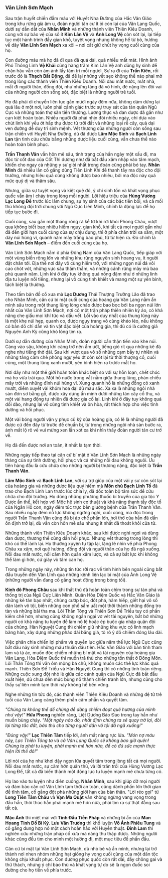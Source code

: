 ### Vân Lĩnh Sơn Mạch 

Sau trận huyết chiến đẫm máu với Huyết Nha Đường của Hắc Vân Giáo trong khu rừng già âm u, đoàn người tản cư ít ỏi còn lại của Văn Lang Quốc, dưới sự dẫn dắt của **Nhân Minh** và những thành viên Thiên Kiêu Doanh, cùng với sự bảo vệ của số ít **Kim Lân Vệ** và **Ảnh Long Vệ** còn sót lại, lại tiếp tục một hành trình đầy gian khổ, tuyệt vọng nhưng không hề từ bỏ, hướng về dãy **Vân Lĩnh Sơn Mạch** xa xôi – nơi cất giữ chút hy vọng cuối cùng của họ.

Con đường máu mà họ đã đi qua đã quá dài, quá nhiều mất mát. Hình ảnh Phó Thống Lĩnh **Vệ Khải** cùng hàng trăm Kim Lân Vệ anh dũng hy sinh để chặn hậu vẫn còn ám ảnh lấy tâm trí mỗi người. Sự ra đi của **Trần Kiên**, rồi trước đó là **Thạch Bất Động**, đã để lại những vết sẹo không thể nào phai mờ trong lòng các thành viên Thiên Kiêu Doanh. Nỗi đau mất nước, mất nhà, mất đi người thân, đồng đội, như những tảng đá vô hình, đè nặng lên đôi vai của những người còn sống sót, đặc biệt là những người trẻ tuổi.

Họ đã phải di chuyển liên tục gần mười ngày đêm nữa, không dám dừng lại quá lâu ở một nơi, luôn phải cảnh giác trước sự truy sát của tàn quân Ngũ Cực và những toán thợ săn tiền thưởng. Lương thực và đan dược đã gần như cạn kiệt hoàn toàn. Nhiều người đã phải nhịn đói nhiều ngày, chỉ dựa vào chút linh khí yếu ớt hấp thụ được từ trời đất và những loại rễ cây, quả dại ven đường để duy trì sinh mệnh. Vết thương của những người còn sống sau trận chiến với Huyết Nha Đường, dù đã được **Lâm Mộc Sinh** và **Bạch Linh Lan** tận tình cứu chữa bằng những dược liệu cuối cùng, vẫn chưa thể nào hoàn toàn bình phục.

**Trần Thanh Vân** vẫn hôn mê sâu, tình trạng của hắn ngày một xấu đi, ma độc từ cốt đao của Cốt Thi dường như đã bắt đầu xâm nhập vào tâm mạch, khiến cho ngay cả những y sư giỏi nhất trong đoàn cũng phải bó tay. **Nhân Minh** đã nhiều lần cố gắng dùng Tiên Linh Khí để thanh tẩy ma độc cho đội trưởng, nhưng hiệu quả cũng không được bao nhiêu, bởi ma độc này quá mức quỷ dị và thâm sâu.

Nhưng, giữa sự tuyệt vọng và kiệt quệ đó, ý chí sinh tồn và khát vọng phục quốc vẫn âm ỉ cháy trong lòng mỗi người. Lời hiệu triệu của **Hùng Vương Lạc Long Đế** trước lúc lâm chung, sự hy sinh của các bậc tiền bối, và cả mối thù không đội trời chung với Ngũ Cực Liên Minh, chính là động lực để họ tiếp tục bước đi.

Cuối cùng, sau gần một tháng ròng rã kể từ khi rời khỏi Phong Châu, vượt qua không biết bao nhiêu hiểm nguy, gian khổ, khi tất cả mọi người gần như đã đến giới hạn cuối cùng của sự chịu đựng, thì ở phía chân trời xa xăm, một dãy núi hùng vĩ, quanh năm mây trắng bao phủ, từ từ hiện ra. Đó chính là **Vân Lĩnh Sơn Mạch** – điểm đến cuối cùng của họ.

Vân Lĩnh Sơn Mạch nằm ở phía Đông Nam của Văn Lang Quốc, tiếp giáp với một vùng biển rộng lớn và những khu rừng nguyên sinh hoang vu, ít người đặt chân tới. Địa thế nơi đây vô cùng hiểm trở, với những ngọn núi đá vôi cao chót vót, những vực sâu thăm thẳm, và những cánh rừng mây mù bao phủ quanh năm. Linh khí ở đây tuy không quá nồng đậm như ở những linh địa tu luyện nổi tiếng, nhưng lại vô cùng tinh khiết và mang một sự yên bình, tách biệt lạ thường.

Theo tấm bản đồ cổ xưa mà **Lạc Dương** Thái Thượng Trưởng Lão đã trao cho Nhân Minh, căn cứ bí mật cuối cùng của hoàng gia Văn Lang nằm ẩn mình sâu trong một thung lũng lòng chảo được bao bọc bởi ba ngọn núi lớn nhất của Vân Lĩnh Sơn Mạch, nơi có một trận pháp thiên nhiên kỳ ảo, có khả năng che giấu mọi khí tức và dấu vết. Lối vào duy nhất của thung lũng này là một khe núi hẹp, quanh co, được ngụy trang vô cùng khéo léo, nếu không có bản đồ chỉ dẫn và tín vật đặc biệt của hoàng gia, thì dù có là cường giả Nguyên Anh Kỳ cũng khó lòng tìm ra.

Dưới sự dẫn đường của Nhân Minh, đoàn người cẩn thận tiến vào khe núi. Càng vào sâu, không khí càng trở nên ẩm ướt, tiếng gió rít qua những kẽ đá nghe như tiếng thở dài. Sau khi vượt qua vô số những cạm bẫy tự nhiên và những tầng cấm chế phòng ngự yếu ớt còn sót lại từ thời thượng cổ, cuối cùng, một thung lũng xanh mướt, yên bình hiện ra trước mắt họ.

Nơi đây như một thế giới hoàn toàn khác biệt so với sự hỗn loạn, chết chóc mà họ vừa trải qua. Một hồ nước trong vắt nằm giữa thung lũng, phản chiếu mây trời và những đỉnh núi hùng vĩ. Xung quanh hồ là những đồng cỏ xanh mướt, điểm xuyết vài khóm hoa dại đủ màu sắc. Xa xa là những ngôi nhà sàn đơn sơ bằng gỗ, được xây dựng ẩn mình dưới những tán cây cổ thụ, và một vài hang động tự nhiên đã được gia cố lại. Linh khí ở đây tuy không quá dồi dào, nhưng lại vô cùng tinh khiết và ôn hòa, rất thích hợp cho việc tĩnh dưỡng và hồi phục.

Một vài bóng người vận y phục cũ kỹ của hoàng gia, có lẽ là những người đã được cử đến đây từ trước để chuẩn bị, từ trong những ngôi nhà sàn bước ra, ánh mắt lộ rõ vẻ vui mừng xen lẫn xót xa khi nhìn thấy đoàn người tản cư trở về.

Họ đã đến được nơi an toàn, ít nhất là tạm thời.

Những ngày tiếp theo tại căn cứ bí mật ở Vân Lĩnh Sơn Mạch là những ngày tháng của sự tĩnh dưỡng, hồi phục và cả những nỗi đau không nguôi. Ưu tiên hàng đầu là cứu chữa cho những người bị thương nặng, đặc biệt là **Trần Thanh Vân**.

**Lâm Mộc Sinh** và **Bạch Linh Lan**, với sự trợ giúp của một vài y sư còn sót lại của hoàng gia và những dược liệu quý hiếm mà **Môn chủ Bạch Linh Tố** đã trao cho Bạch Linh Lan trước lúc chia ly, đã dốc toàn bộ tâm sức để cứu chữa cho đội trưởng. Họ dùng những phương thuốc bí truyền của gia tộc Y Dược ẩn thế, kết hợp với Mộc hệ sinh cơ thuật và khả năng thanh tẩy độc tố của Ngân Hồ con, ngày đêm túc trực bên giường bệnh của Trần Thanh Vân. Sau nhiều ngày đêm nỗ lực không ngừng nghỉ, cuối cùng, ma độc trong người Trần Thanh Vân cũng đã bị áp chế phần lớn, hơi thở của hắn đã dần ổn định trở lại, dù vẫn còn hôn mê sâu nhưng ít nhất đã thoát khỏi cửa tử.

Những thành viên Thiên Kiêu Doanh khác, sau khi được nghỉ ngơi và dùng đan dược, thương thế cũng dần hồi phục. Nhưng vết thương trong lòng thì khó có thể lành lại. Họ thường xuyên tụ tập lại, lặng lẽ nhìn về phía Phong Châu xa xăm, nơi quê hương, đồng đội và người thân của họ đã ngã xuống. Nỗi đau mất nước, nỗi căm hờn quân xâm lược, và cả sự bất lực khi không thể làm gì hơn, cứ giày vò tâm can họ.

Trong những ngày này, những tin tức rời rạc về tình hình bên ngoài cũng bắt đầu truyền đến Vân Lĩnh qua những kênh liên lạc bí mật của Ảnh Long Vệ (những người vẫn đang cố gắng hoạt động trong bóng tối).

**Kinh đô Phong Châu** sau khi thất thủ đã hoàn toàn chìm trong sự tàn phá và thống trị của Ngũ Cực Liên Minh. Quân Hỏa Diệm Quốc và Hắc Vân Giáo là những kẻ tàn bạo nhất, chúng cướp bóc, đốt phá, hãm hiếp, giết hại vô số dân lành vô tội, biến những con phố sầm uất một thời thành những đống tro tàn và những bãi tha ma. Lôi Thần Tông và Thiên Sơn Đế Triều tuy có phần kiềm chế hơn, nhưng cũng không ngần ngại vơ vét tài nguyên, bắt bớ những người có khả năng tu luyện để làm nô lệ hoặc ép buộc gia nhập quân đội của chúng. Hàn Nguyệt Cung thì chiếm giữ những khu vực có linh mạch băng hàn, xây dựng những pháo đài băng giá, tỏ rõ ý đồ chiếm đóng lâu dài.

Việc phân chia chiến lợi phẩm và quyền lực giữa năm thế lực Ngũ Cực cũng bắt đầu nảy sinh những mâu thuẫn đầu tiên. Hắc Vân Giáo với bản tính tham lam và tà ác, muốn độc chiếm những bí mật và tài nguyên của hoàng gia Văn Lang. Hỏa Diệm Quốc thì muốn trả thù cho những tổn thất ở Đông Môn. Lôi Thần Tông thì vẫn ôm mộng bá chủ, không muốn các thế lực khác quá mạnh. Thiên Sơn Đế Triều và Hàn Nguyệt Cung thì có những tính toán riêng. Những cuộc xung đột nhỏ lẻ giữa các cánh quân của Ngũ Cực đã bắt đầu xuất hiện, dù chưa đến mức bùng nổ thành chiến tranh lớn, nhưng cũng cho thấy sự liên minh tạm thời này không hề bền vững.

Nghe những tin tức đó, các thành viên Thiên Kiêu Doanh và những đệ tử trẻ tuổi của Văn Lang càng thêm phần căm phẫn và quyết tâm.

_"Chúng ta không thể để chúng dễ dàng chiếm đoạt quê hương của mình như vậy!"_ **Hứa Phong** nghiến răng, Liệt Dương Bảo Đao trong tay hắn như muốn bùng cháy. _"Một ngày nào đó, nhất định chúng ta sẽ quay trở lại, đòi lại từng tấc đất, báo thù cho từng người dân vô tội đã ngã xuống!"_

_"Đúng vậy!"_ **Lạc Thiên Tâm** tiếp lời, ánh mắt nàng rực lửa. _"Món nợ máu này, Lạc Thiên Tông ta và cả Văn Lang Quốc sẽ không bao giờ quên! Chúng ta phải tu luyện, phải mạnh mẽ hơn nữa, để có đủ sức mạnh thực hiện lời thề đó!"_

Lời nói của họ như khơi dậy ngọn lửa quyết tâm trong lòng tất cả mọi người. Nỗi đau mất nước, sự căm hờn quân thù, và lời trăn trối của Hùng Vương Lạc Long Đế, tất cả đã biến thành một động lực tu luyện mạnh mẽ chưa từng có.

Họ lao vào tu luyện như điên cuồng. **Nhân Minh**, sau khi giúp đỡ mọi người và đảm bảo căn cứ Vân Lĩnh tạm thời an toàn, cũng dành phần lớn thời gian để tĩnh tâm, cố gắng đột phá những giới hạn của bản thân. "Lời réo gọi" từ **Long Tiên Tâm Châu** và **Vạn Ma Quật** vẫn không ngừng vang vọng trong đầu hắn, thôi thúc hắn phải mạnh mẽ hơn nữa, phải tìm ra sự thật đằng sau tất cả.

**Mặc Ảnh** thì miệt mài với **Tinh Đấu Tiễn Pháp** và những bí ẩn của **Man Hoang Tinh Đồ Bi Ký**. **Lưu Vân Trường** thì khổ luyện **Vô Ảnh Phiêu Tung** và cố gắng dung hợp nó một cách hoàn hảo với Huyễn thuật. **Đinh Lam** thì nghiên cứu những trận pháp cổ xưa mà nàng thu thập được. Những người khác cũng đều tìm cho mình một hướng đi, một mục tiêu để phấn đấu.

Căn cứ bí mật tại Vân Lĩnh Sơn Mạch, dù nhỏ bé và ẩn mình, nhưng lại trở thành nơi nhen nhóm những hạt giống hy vọng cuối cùng của một dân tộc không chịu khuất phục. Con đường phục quốc còn rất dài, đầy chông gai và thử thách, nhưng ý chí báo thù và khát vọng tự do sẽ là ngọn đuốc soi đường cho họ tiến về phía trước.

